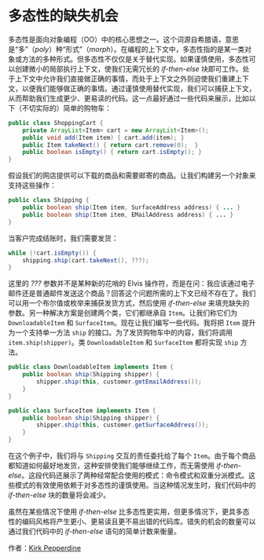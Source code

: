 # 多态性的缺失机会

多态性是面向对象编程（OO）中的核心思想之一。这个词源自希腊语，意思是“多”（*poly*）种“形式”（*morph*）。在编程的上下文中，多态性指的是某一类对象或方法的多种形式。但多态性不仅仅是关于替代实现。如果谨慎使用，多态性可以创建微小的局部执行上下文，使我们无需冗长的 *if-then-else* 块即可工作。处于上下文中允许我们直接做正确的事情，而处于上下文之外则迫使我们重建上下文，以便我们能够做正确的事情。通过谨慎使用替代实现，我们可以捕获上下文，从而帮助我们生成更少、更易读的代码。这一点最好通过一些代码来展示，比如以下（不切实际的）简单的购物车：

```java
public class ShoppingCart {
    private ArrayList<Item> cart = new ArrayList<Item>();
    public void add(Item item) { cart.add(item); }
    public Item takeNext() { return cart.remove(0);  }
    public boolean isEmpty() { return cart.isEmpty(); }
}
```

假设我们的网店提供可以下载的商品和需要邮寄的商品。让我们构建另一个对象来支持这些操作：

```java
public class Shipping {
    public boolean ship(Item item, SurfaceAddress address) { ... }
    public boolean ship(Item item, EMailAddress address) { ... }
}
```

当客户完成结账时，我们需要发货：

```java
while (!cart.isEmpty()) {
    shipping.ship(cart.takeNext(), ???);
}
```

这里的 *???* 参数并不是某种新的花哨的 Elvis 操作符，而是在问：我应该通过电子邮件还是普通邮件发送这个商品？回答这个问题所需的上下文已经不存在了。我们可以用一个布尔值或枚举来捕获发货方式，然后使用 *if-then-else* 来填充缺失的参数。另一种解决方案是创建两个类，它们都继承自 `Item`。让我们称它们为 `DownloadableItem` 和 `SurfaceItem`。现在让我们编写一些代码。我将把 `Item` 提升为一个支持单一方法 `ship` 的接口。为了发货购物车中的内容，我们将调用 `item.ship(shipper)`。类 `DownloadableItem` 和 `SurfaceItem` 都将实现 `ship` 方法。

```java
public class DownloadableItem implements Item {
    public boolean ship(Shipping shipper) {
        shipper.ship(this, customer.getEmailAddress());
    }
}

public class SurfaceItem implements Item {
    public boolean ship(Shipping shipper) {
        shipper.ship(this, customer.getSurfaceAddress());
    }
}
```

在这个例子中，我们将与 `Shipping` 交互的责任委托给了每个 `Item`。由于每个商品都知道如何最好地发货，这种安排使我们能够继续工作，而无需使用 *if-then-else*。这段代码还展示了两种经常配合使用的模式：命令模式和双重分派模式。这些模式的有效使用依赖于对多态性的谨慎使用。当这种情况发生时，我们代码中的 *if-then-else* 块的数量将会减少。

虽然在某些情况下使用 *if-then-else* 比多态性更实用，但更多情况下，更具多态性的编码风格将产生更小、更易读且更不易出错的代码库。错失的机会的数量可以通过我们代码中的 *if-then-else* 语句的简单计数来衡量。

作者：[Kirk Pepperdine](http://programmer.97things.oreilly.com/wiki/index.php/Kirk_Pepperdine)